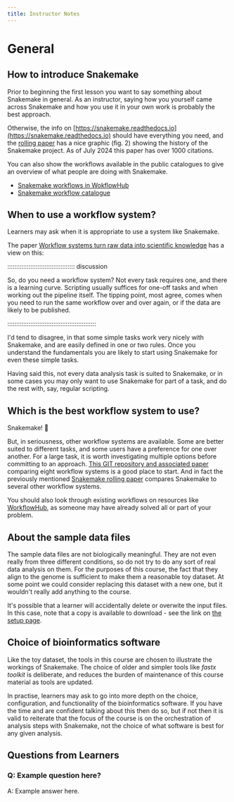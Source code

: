 ```yaml
---
title: Instructor Notes
---
```


# General

## How to introduce Snakemake

Prior to beginning the first lesson you want to say something about Snakemake in general.
As an instructor, saying how you yourself came across Snakemake and how you use it in your own
work is probably the best approach.

Otherwise, the info on [https://snakemake.readthedocs.io](https://snakemake.readthedocs.io) should
have everything you need, and the [rolling paper](https://f1000research.com/articles/10-33/v2)
has a nice graphic (fig. 2) showing the history of the Snakemake project. As of July 2024 this
paper has over 1000 citations.

You can also show the workflows available in the public catalogues to give an overview of what
people are doing with Snakemake.

* [Snakemake workflows in WokflowHub](
   https://workflowhub.eu/workflows?filter%5Bworkflow_type%5D=snakemake&order=downloads_desc)
* [Snakemake workflow catalogue](
   https://snakemake.github.io/snakemake-workflow-catalog/)

## When to use a workflow system?

Learners may ask when it is appropriate to use a system like Snakemake.

The paper [Workflow systems turn raw data into scientific knowledge](
https://pubmed.ncbi.nlm.nih.gov/31477884/) has a view on this:

::::::::::::::::::::::::::::::::::::::  discussion

So, do you need a workflow system? Not every task requires one, and there is a learning curve.
Scripting usually suffices for one-off tasks and when working out the pipeline itself. The
tipping point, most agree, comes when you need to run the same workflow over and over again, or
if the data are likely to be published.


::::::::::::::::::::::::::::::::::::::::::::::::::

I'd tend to disagree, in that some simple tasks work very nicely with Snakemake, and are easily
defined in one or two rules. Once you understand the fundamentals you are likely to start using
Snakemake for even these simple tasks.

Having said this, not every data analysis task is suited to Snakemake, or in some cases you may
only want to use Snakemake for part of a task, and do the rest with, say, regular scripting.

## Which is the best workflow system to use?

Snakemake! 🐍

But, in seriousness, other workflow systems are available. Some are better suited to different
tasks, and some users have a preference for one over another. For a large task, it is worth
investigating multiple options before committing to an approach.
[This GIT repository and associated paper](https://github.com/GoekeLab/bioinformatics-workflows)
comparing eight workflow systems is a good place to start. And in fact the previously mentioned
[Snakemake rolling paper](https://f1000research.com/articles/10-33/v2) compares Snakemake to
several other workflow systems.

You should also look through existing workflows on resources like [WorkflowHub](
https://workflowhub.eu), as someone may have already solved all or part of your problem.

## About the sample data files

The sample data files are not biologically meaningful. They are not even really from three
different conditions, so do not try to do any sort of real data analysis on them. For the purposes
of this course, the fact that they align to the genome is sufficient to make them a reasonable toy
dataset. At some point we could consider replacing this dataset with a new one, but it wouldn't
really add anything to the course.

It's possible that a learner will accidentally delete or overwite the input files. In this case,
note that a copy is available to download - see the link on [the setup page](../learners/setup.md).

## Choice of bioinformatics software

Like the toy dataset, the tools in this course are chosen to illustrate the workings of Snakemake.
The choice of older and simpler tools like *fastx toolkit* is deliberate, and reduces the burden of
maintenance of this course material as tools are updated.

In practise, learners may ask to go into more depth on the choice, configuration, and functionality
of the bioinformatics software. If you have the time and are confident talking about this then do
so, but if not then it is valid to reiterate that the focus of the course is on the orchestration
of analysis steps with Snakemake, not the choice of what software is best for any given analysis.

## Questions from Learners

### Q: Example question here?

A: Example answer here.

